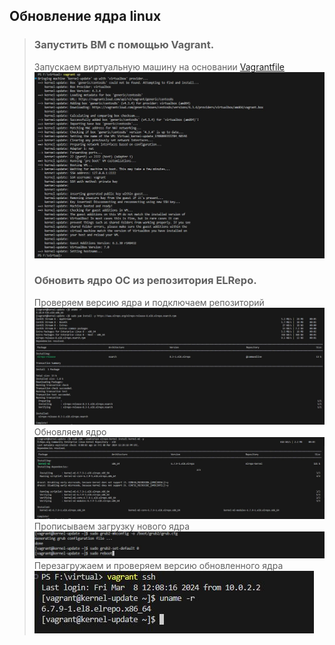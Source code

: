 ## Обновление ядра linux ##
> ### Запустить ВМ с помощью Vagrant.
> Запускаем виртуальную машину на основании [Vagrantfile](https://github.com/keeper521/otus_linux/blob/main/lessons/lesson_1.1/files/Vagrantfile)  
> ![0](https://github.com/keeper521/otus_linux/blob/main/lessons/lesson_1.1/files/0.JPG)
> ### Обновить ядро ОС из репозитория ELRepo.
> Проверяем версию ядра и подключаем репозиторий  
> ![1](https://github.com/keeper521/otus_linux/blob/main/lessons/lesson_1.1/files/1.JPG)
> Обновляем ядро  
> ![2](https://github.com/keeper521/otus_linux/blob/main/lessons/lesson_1.1/files/2.JPG)
> Прописываем загрузку нового ядра
> ![3](https://github.com/keeper521/otus_linux/blob/main/lessons/lesson_1.1/files/3.JPG)
> Перезагружаем и проверяем версию обновленного ядра  
> ![4](https://github.com/keeper521/otus_linux/blob/main/lessons/lesson_1.1/files/4.JPG)
